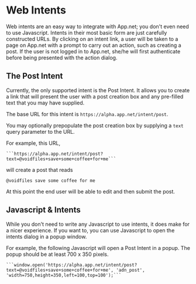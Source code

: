 # Web Intents

Web intents are an easy way to integrate with App.net; you don't even need to use Javascript. Intents in their most basic form are just carefully constructed URLs. By clicking on an intent link, a user will be taken to a page on App.net with a prompt to carry out an action, such as creating a post. If the user is not logged in to App.net, she/he will first authenticate before being presented with the action dialog.

## The Post Intent

Currently, the only supported intent is the Post Intent. It allows you to create a link that will present the user with a post creation box and any pre-filled text that you may have supplied.

The base URL for this intent is ```https://alpha.app.net/intent/post```.

You may optionally prepopulate the post creation box by supplying a ```text``` query parameter to the URL.

For example, this URL,

    ```https://alpha.app.net/intent/post?text=@voidfiles+save+some+coffee+for+me```

will create a post that reads

    @voidfiles save some coffee for me

At this point the end user will be able to edit and then submit the post.


## Javascript & Intents

While you don't need to write any Javascript to use intents, it does make for a nicer experience. If you want to, you can use Javascript to open the intents dialog in a popup window.

For example, the following Javascript will open a Post Intent in a popup. The popup should be at least 700 x 350 pixels.

    ```window.open('https://alpha.app.net/intent/post?text=@voidfiles+save+some+coffee+for+me', 'adn_post', 'width=750,height=350,left=100,top=100');```